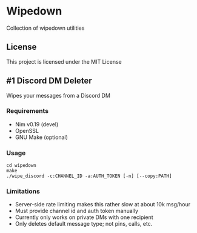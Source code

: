 # Wipedown
Collection of wipedown utilities

## License
This project is licensed under the MIT License

## #1 Discord DM Deleter
Wipes your messages from a Discord DM

### Requirements
- Nim v0.19 (devel)
- OpenSSL
- GNU Make (optional)

### Usage
```
cd wipedown
make
./wipe_discord -c:CHANNEL_ID -a:AUTH_TOKEN [-n] [--copy:PATH]
```

### Limitations
- Server-side rate limiting makes this rather slow at about 10k msg/hour
- Must provide channel id and auth token manually
- Currently only works on private DMs with one recipient
- Only deletes default message type; not pins, calls, etc.

